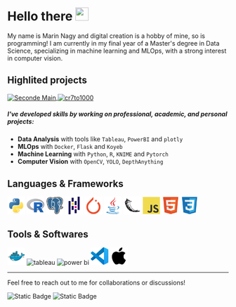 # Hello there <img src="https://raw.githubusercontent.com/MartinHeinz/MartinHeinz/master/wave.gif" width="30px" height="30px" />

My name is Marin Nagy and digital creation is a hobby of mine, so is programming! I am currently in my final year of a Master's degree in Data Science, specializing in machine learning and MLOps, with a strong interest in computer vision.

## Highlited projects
<a href="https://github.com/marinoo3/secondemain">
  <img align="center" src="https://github-readme-stats.vercel.app/api/pin/?username=marinoo3&repo=secondemain&show_icons=true&line_height=27&title_color=6aa6f8&text_color=8a919a&icon_color=6aa6f8&bg_color=22272e" alt="Seconde Main" />
</a>

<a href="https://github.com/marinoo3/cr7to1000">
  <img align="center" src="https://github-readme-stats.vercel.app/api/pin/?username=marinoo3&repo=cr7to1000&show_icons=true&line_height=27&title_color=6aa6f8&text_color=8a919a&icon_color=6aa6f8&bg_color=22272e" alt="cr7to1000" />
</a>

<br>

##### I've developed skills by working on professional, academic, and personal projects:
- **Data Analysis** with tools like `Tableau`, `PowerBI` and `plotly`
- **MLOps** with `Docker`, `Flask` and `Koyeb`
- **Machine Learning** with `Python`, `R`, `KNIME` and `Pytorch`
- **Computer Vision** with `OpenCV`, `YOLO`, `DepthAnything`

## Languages & Frameworks
<div>
  <img src="https://github.com/devicons/devicon/blob/master/icons/python/python-original.svg" title="Python" alt="python" width="40" height="40"/>
  <img src="https://github.com/devicons/devicon/blob/master/icons/r/r-original.svg" title="R" alt="r" width="40" height="40"/>
  <img src="https://github.com/devicons/devicon/blob/master/icons/postgresql/postgresql-original.svg" title="SQL" alt="sql" width="40" height="40"/>
  <img src="https://github.com/devicons/devicon/blob/master/icons/pandas/pandas-original.svg" title="Pandas" alt="pandas" width="40" height="40"/>
  <img src="https://github.com/devicons/devicon/blob/master/icons/pytorch/pytorch-original.svg" title="Pytorch" alt="pytorch" width="40" height="40"/>
  <img src="https://github.com/devicons/devicon/blob/master/icons/java/java-original.svg" title="Java" alt="java" width="40" height="40"/>
  <img src="https://github.com/devicons/devicon/blob/master/icons/flask/flask-original.svg" title="Flask" alt="flask" width="40" height="40"/>
  <img src="https://github.com/devicons/devicon/blob/master/icons/javascript/javascript-original.svg" title="JavaScript" alt="javascript" width="40" height="40"/>
  <img src="https://github.com/devicons/devicon/blob/master/icons/html5/html5-original.svg" title="HTML" alt="html" width="40" height="40"/>
  <img src="https://github.com/devicons/devicon/blob/master/icons/css3/css3-original.svg" title="CSS" alt="css" width="40" height="40"/>
</div>

## Tools & Softwares
<div>
  <img src="https://github.com/devicons/devicon/blob/master/icons/docker/docker-original.svg" title="Docker" alt="docker" width="40" height="40"/>
  <img src="https://cdn.worldvectorlogo.com/logos/tableau-software.svg" title="Tableau" alt="tableau" width="40" height="40"/>
  <img src="https://upload.wikimedia.org/wikipedia/commons/c/cf/New_Power_BI_Logo.svg" title="Power BI" alt="power bi" width="40" height="40"/>
  <img src="https://github.com/devicons/devicon/blob/master/icons/vscode/vscode-original.svg" title="VS Code" alt="vs code" width="40" height="40"/>
  <img src="https://github.com/devicons/devicon/blob/master/icons/apple/apple-original.svg" title="MacOS" alt="macos" width="40" height="40"/>
</div>

___
Feel free to reach out to me for collaborations or discussions!

![Static Badge](https://img.shields.io/badge/Me_contacter-email?style=flat&logo=minutemailer&logoColor=white&label=Email&color=6aa6f8&link=mailto%3Amarinnagy74%40gmail.com)
![Static Badge](https://img.shields.io/badge/Mon_profil-linkedin?style=flat&logoColor=white&label=LinkedIn&color=6aa6f8&link=https%3A%2F%2Fwww.linkedin.com%2Fin%2Fmarin-nagy%2F)


